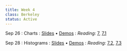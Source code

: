 ```yaml
---
title: Week 4
class: Berkeley
status: Active
---
```


Sep 26
: Charts
  : [Slides]() &#8226; [Demos]()
: *Reading:* [7](https://inferentialthinking.com/chapters/07/Visualization.html), [7.1](https://inferentialthinking.com/chapters/07/1/Visualizing_Categorical_Distributions.html)


Sep 28
: Histograms
  : [Slides]() &#8226; [Demos]()
: *Reading:* [7.2](https://inferentialthinking.com/chapters/07/2/Visualizing_Numerical_Distributions.html), [7.3](https://inferentialthinking.com/chapters/07/3/Overlaid_Graphs.html)
